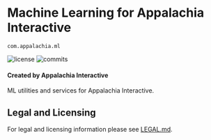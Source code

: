 # Machine Learning for Appalachia Interactive

`com.appalachia.ml`

![license](https://img.shields.io/github/license/AppalachiaInteractive/com.appalachia.ml?)
![commits](https://img.shields.io/github/commit-activity/m/AppalachiaInteractive/com.appalachia.ml?)

#### Created by Appalachia Interactive

ML utilities and services for Appalachia Interactive.

## Legal and Licensing
For legal and licensing information please see [LEGAL.md](./LEGAL.md).
